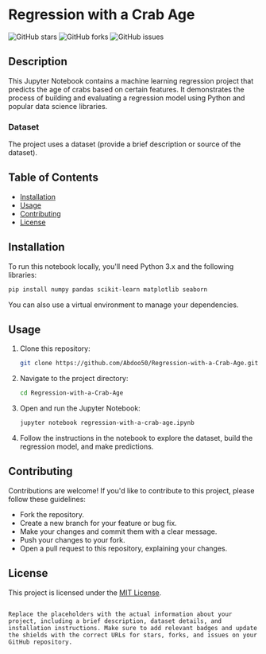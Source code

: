 
# Regression with a Crab Age

![GitHub stars](https://img.shields.io/github/stars/Abdoo50/Regression-with-a-Crab-Age?style=flat-square)
![GitHub forks](https://img.shields.io/github/forks/Abdoo50/Regression-with-a-Crab-Age?style=flat-square)
![GitHub issues](https://img.shields.io/github/issues/Abdoo50/Regression-with-a-Crab-Age?style=flat-square)

## Description
This Jupyter Notebook contains a machine learning regression project that predicts the age of crabs based on certain features. It demonstrates the process of building and evaluating a regression model using Python and popular data science libraries.

### Dataset
The project uses a dataset (provide a brief description or source of the dataset).

## Table of Contents
- [Installation](#installation)
- [Usage](#usage)
- [Contributing](#contributing)
- [License](#license)

## Installation
To run this notebook locally, you'll need Python 3.x and the following libraries:

```bash
pip install numpy pandas scikit-learn matplotlib seaborn
```

You can also use a virtual environment to manage your dependencies.

## Usage
1. Clone this repository:
   ```bash
   git clone https://github.com/Abdoo50/Regression-with-a-Crab-Age.git
   ```

2. Navigate to the project directory:
   ```bash
   cd Regression-with-a-Crab-Age
   ```

3. Open and run the Jupyter Notebook:
   ```bash
   jupyter notebook regression-with-a-crab-age.ipynb
   ```

4. Follow the instructions in the notebook to explore the dataset, build the regression model, and make predictions.

## Contributing
Contributions are welcome! If you'd like to contribute to this project, please follow these guidelines:
- Fork the repository.
- Create a new branch for your feature or bug fix.
- Make your changes and commit them with a clear message.
- Push your changes to your fork.
- Open a pull request to this repository, explaining your changes.

## License
This project is licensed under the [MIT License](LICENSE).
```

Replace the placeholders with the actual information about your project, including a brief description, dataset details, and installation instructions. Make sure to add relevant badges and update the shields with the correct URLs for stars, forks, and issues on your GitHub repository.
